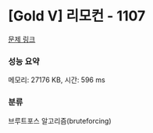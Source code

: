 # [Gold V] 리모컨 - 1107 

[문제 링크](https://www.acmicpc.net/problem/1107) 

### 성능 요약

메모리: 27176 KB, 시간: 596 ms

### 분류

브루트포스 알고리즘(bruteforcing)

